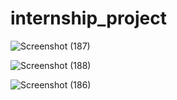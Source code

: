 # internship_project

![Screenshot (187)](https://user-images.githubusercontent.com/43164424/107469022-039c4380-6b8f-11eb-82f1-7de2a20512f3.png)


![Screenshot (188)](https://user-images.githubusercontent.com/43164424/107469038-0bf47e80-6b8f-11eb-833e-14914c8450fb.png)


![Screenshot (186)](https://user-images.githubusercontent.com/43164424/107469066-1747aa00-6b8f-11eb-9835-91a83a449913.png)
